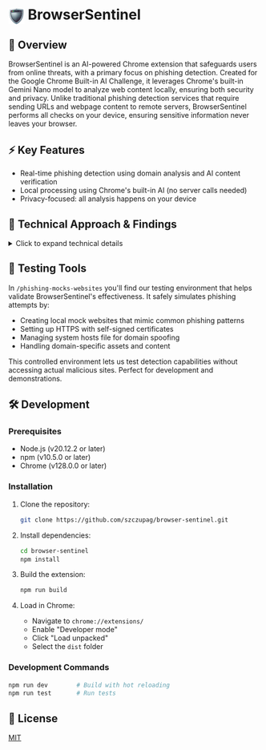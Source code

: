 # <img src="src/icons/128/BrowserSentinel-default.png" width="32" height="32" alt="BrowserSentinel Icon" align="center"> BrowserSentinel

## 🎯 Overview

BrowserSentinel is an AI-powered Chrome extension that safeguards users from online threats, with a primary focus on phishing detection. Created for the Google Chrome Built-in AI Challenge, it leverages Chrome's built-in Gemini Nano model to analyze web content locally, ensuring both security and privacy. Unlike traditional phishing detection services that require sending URLs and webpage content to remote servers, BrowserSentinel performs all checks on your device, ensuring sensitive information never leaves your browser.

## ⚡ Key Features

- Real-time phishing detection using domain analysis and AI content verification
- Local processing using Chrome's built-in AI (no server calls needed)
- Privacy-focused: all analysis happens on your device

## 🔬 Technical Approach & Findings

<details>
<summary>Click to expand technical details</summary>

### Webpage phishing Detector:

Our phishing detection combines traditional security measures with AI analysis:

1. **Domain Analysis**:

   - Implemented Levenshtein distance comparison for typosquatting detection
   - Uses a curated list of legitimate domains as baseline
   - Handles edge cases like subdomains and country-specific TLDs

2. **AI Content Analysis**:
   - Utilizes Chrome's Gemini Nano model for content verification
   - Local processing ensures privacy

### Email Phishing Detection:

Our email scanning feature analyzes Gmail messages for potential threats:

1. **Content Analysis**:

   - Uses Chrome's built-in Gemini Nano for contextual understanding
   - Analysis performed locally for maximum privacy (with the exception of the Google safe browsing lookup)
   - Real-time visual highlighting of potential threats

2. **Threat Classification**:

   - Three-tier severity system (HIGH/MEDIUM/LOW)
   - Color-coded visual indicators
   - Contextual tooltips explaining concerns

3. **Smart UI**:
   - Non-blocking analysis process
   - Clear status indicators
   - Adaptive warnings based on threat severity
   - Gmail-native design language

### 💡 Technical Insights

During development, we discovered some interesting limitations and solutions:

- Pure LLM-based domain analysis proved unreliable due to how tokenization works in language models
- Hybrid approach (traditional algorithms + AI) provided better results than pure AI solution
- Local model shows occasional inconsistencies but benefits from no latency and privacy protection
- Careful prompt engineering required to balance sensitivity vs false positives

These limitations actually led to a more robust solution combining traditional security measures with AI capabilities.

## ⚠️ Known Issues & Limitations

### Language Support

- Primary focus on English content
- Limited effectiveness with non-English emails and websites
- May incorrectly flag legitimate non-English business communications

### AI Model Behavior

- Occasional Gemini Nano timeouts or errors
- Model needs periodic reloading in some cases
- Some inconsistency in threat level assessment

### False Positives

- May flag legitimate business deadlines as urgent language
- Sometimes over-sensitive to normal marketing language
- Can mistake standard legal disclaimers for threats

## 🎯 Future Improvements

- Enhanced multilingual support
- Reduced false positive rate through improved prompt engineering
- Better handling of Gemini Nano errors
- Performance optimizations for large emails/pages
- Expanded test suite for edge cases
- Community-driven phishing pattern database

</details>

## 🔧 Testing Tools

In `/phishing-mocks-websites` you'll find our testing environment that helps validate BrowserSentinel's effectiveness. It safely simulates phishing attempts by:

- Creating local mock websites that mimic common phishing patterns
- Setting up HTTPS with self-signed certificates
- Managing system hosts file for domain spoofing
- Handling domain-specific assets and content

This controlled environment lets us test detection capabilities without accessing actual malicious sites. Perfect for development and demonstrations.

## 🛠️ Development

### Prerequisites

- Node.js (v20.12.2 or later)
- npm (v10.5.0 or later)
- Chrome (v128.0.0 or later)

### Installation

1. Clone the repository:

   ```bash
   git clone https://github.com/szczupag/browser-sentinel.git
   ```

2. Install dependencies:

   ```bash
   cd browser-sentinel
   npm install
   ```

3. Build the extension:

   ```bash
   npm run build
   ```

4. Load in Chrome:
   - Navigate to `chrome://extensions/`
   - Enable "Developer mode"
   - Click "Load unpacked"
   - Select the `dist` folder

### Development Commands

```bash
npm run dev        # Build with hot reloading
npm run test       # Run tests
```

## 📜 License

[MIT](LICENSE)
